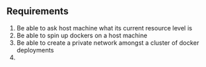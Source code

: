 Requirements
-------------

1. Be able to ask host machine what its current resource level is
1. Be able to spin up dockers on a host machine
1. Be able to create a private network amongst a cluster of docker deployments
1. 